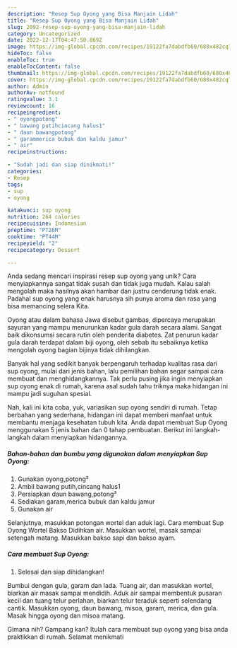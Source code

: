 ```yaml
---
description: "Resep Sup Oyong yang Bisa Manjain Lidah"
title: "Resep Sup Oyong yang Bisa Manjain Lidah"
slug: 2092-resep-sup-oyong-yang-bisa-manjain-lidah
category: Uncategorized
date: 2022-12-17T04:47:50.869Z
image: https://img-global.cpcdn.com/recipes/19122fa7dabdfb60/680x482cq70/sup-oyong-foto-resep-utama.jpg
hideToc: false
enableToc: true
enableTocContent: false
thumbnail: https://img-global.cpcdn.com/recipes/19122fa7dabdfb60/680x482cq70/sup-oyong-foto-resep-utama.jpg
cover: https://img-global.cpcdn.com/recipes/19122fa7dabdfb60/680x482cq70/sup-oyong-foto-resep-utama.jpg
author: Admin
authorAv: notfound
ratingvalue: 3.1
reviewcount: 16
recipeingredient:
- " oyongpotong"
- " bawang putihcincang halus1"
- " daun bawangpotong"
- " garammerica bubuk dan kaldu jamur"
- " air"
recipeinstructions:

- "Sudah jadi dan siap dinikmati!"
categories:
- Resep
tags:
- sup
- oyong

katakunci: sup oyong 
nutrition: 264 calories
recipecuisine: Indonesian
preptime: "PT26M"
cooktime: "PT44M"
recipeyield: "2"
recipecategory: Dessert

---
```





Anda sedang mencari inspirasi resep sup oyong yang unik? Cara menyiapkannya sangat tidak susah dan tidak juga mudah. Kalau salah mengolah maka hasilnya akan hambar dan justru cenderung tidak enak. Padahal sup oyong yang enak harusnya sih punya aroma dan rasa yang bisa memancing selera Kita.





Oyong atau dalam bahasa Jawa disebut gambas, dipercaya merupakan sayuran yang mampu menurunkan kadar gula darah secara alami. Sangat baik dikonsumsi secara rutin oleh penderita diabetes. Zat penurun kadar gula darah terdapat dalam biji oyong, oleh sebab itu sebaiknya ketika mengolah oyong bagian bijinya tidak dihilangkan.

Banyak hal yang sedikit banyak berpengaruh terhadap kualitas rasa dari sup oyong, mulai dari jenis bahan, lalu pemilihan bahan segar sampai cara membuat dan menghidangkannya. Tak perlu pusing jika ingin menyiapkan sup oyong enak di rumah, karena asal sudah tahu triknya maka hidangan ini mampu jadi suguhan spesial.






Nah, kali ini kita coba, yuk, variasikan sup oyong sendiri di rumah. Tetap berbahan yang sederhana, hidangan ini dapat memberi manfaat untuk membantu menjaga kesehatan tubuh kita. Anda dapat membuat Sup Oyong menggunakan 5 jenis bahan dan 0 tahap pembuatan. Berikut ini langkah-langkah dalam menyiapkan hidangannya.

<!--inarticleads1-->

##### Bahan-bahan dan bumbu yang digunakan dalam menyiapkan Sup Oyong:

1. Gunakan  oyong,potong²
1. Ambil  bawang putih,cincang halus1
1. Persiapkan  daun bawang,potong³
1. Sediakan  garam,merica bubuk dan kaldu jamur
1. Gunakan  air


Selanjutnya, masukkan potongan wortel dan aduk lagi. Cara membuat Sup Oyong Wortel Bakso Didihkan air. Masukkan wortel, masak sampai setengah matang. Masukkan bakso sapi dan bakso ayam. 

<!--inarticleads2-->

##### Cara membuat Sup Oyong:


1. Selesai dan siap dihidangkan!

Bumbui dengan gula, garam dan lada. Tuang air, dan masukkan wortel, biarkan air masak sampai mendidih. Aduk air sampai membentuk pusaran kecil dan tuang telur perlahan, biarkan telur teraduk seperti selendang cantik. Masukkan oyong, daun bawang, misoa, garam, merica, dan gula. Masak hingga oyong dan misoa matang. 

Gimana nih? Gampang kan? Itulah cara membuat sup oyong yang bisa anda praktikkan di rumah. Selamat menikmati

